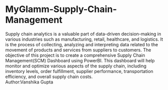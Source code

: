 # MyGlamm-Supply-Chain-Management
Supply chain analytics is a valuable part of data-driven decision-making in various industries such as manufacturing, retail, healthcare, and logistics. It is the process of collecting, analyzing and interpreting data related to the movement of products and services from suppliers to customers.
The objective of this project is to create a comprehensive Supply Chain Management(SCM) Dashboard using PowerBI. This dashboard will help monitor and optimize various  aspects of the supply chain, including inventory levels, order fulfillment, supplier  performance, transportation efficiency, and overall supply chain costs.<br>
Author:Vanshika Gupta
